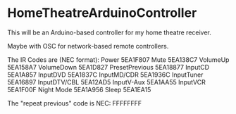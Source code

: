 HomeTheatreArduinoController
============================
This will be an Arduino-based controller for my home theatre receiver.

Maybe with OSC for network-based remote controllers.

The IR Codes are (NEC format):
Power		5EA1F807
Mute		5EA138C7
VolumeUp	5EA158A7
VolumeDown	5EA1D827
PresetPrevious	5EA18877
InputCD		5EA1A857
InputDVD	5EA1837C
InputMD/CDR	5EA1936C
InputTuner	5EA16897
InputDTV/CBL	5EA12AD5
InputV-Aux	5EA1AA55
InputVCR	5EA1F00F
Night Mode	5EA1A956
Sleep		5EA1EA15

The "repeat previous" code is NEC: FFFFFFFF
